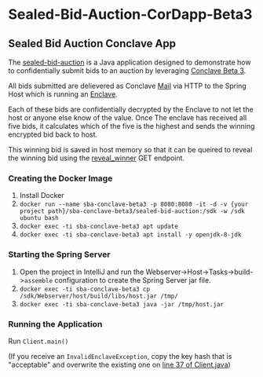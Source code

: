 # Sealed-Bid-Auction-CorDapp-Beta3

## Sealed Bid Auction Conclave App
The [sealed-bid-auction](https://github.com/JonathanScialpi/Sealed-Bid-Auction-CorDapp-Beta3/tree/master/sealed-bid-auction) is a Java application designed to demonstrate how to confidentially submit bids to an auction by leveraging [Conclave Beta 3](https://docs.conclave.net/#beta-3). 

All bids submitted are delievered as Conclave [Mail](https://docs.conclave.net/architecture.html#mail) via HTTP to the Spring Host which is running an [Enclave](https://docs.conclave.net/enclaves.html).

Each of these bids are confidentially decrypted by the Enclave to not let the host or anyone else know of the value. Once The enclave has received all five bids, it calculates which of the five is the highest and sends the winning encrypted bid back to host.

This winning bid is saved in host memory so that it can be queired to reveal the winning bid using the [reveal_winner](https://github.com/JonathanScialpi/Sealed-Bid-Auction-CorDapp-Beta3/blob/master/sealed-bid-auction/Webserver/host/src/main/java/com/r3/conclave/sample/host/HostController.java#L65) GET endpoint. 

### Creating the Docker Image
1. Install Docker
2. `docker run --name sba-conclave-beta3 -p 8080:8080 -it -d -v {your project path}/sba-conclave-beta3/sealed-bid-auction:/sdk -w /sdk ubuntu bash`
3. `docker exec -ti sba-conclave-beta3 apt update`
4. `docker exec -ti sba-conclave-beta3 apt install -y openjdk-8-jdk`

### Starting the Spring Server
1. Open the project in IntelliJ and run the Webserver->Host->Tasks->build->`assemble` configuration to create the Spring Server jar file.
2. `docker exec -ti sba-conclave-beta3 cp /sdk/Webserver/host/build/libs/host.jar /tmp/`
3. `docker exec -ti sba-conclave-beta3 java -jar /tmp/host.jar`

### Running the Application
Run `Client.main()`

(If you receive an `InvalidEnclaveException`, copy the key hash that is "acceptable" and overwrite the existing one on [line 37 of Client.java](https://github.com/JonathanScialpi/ConclaveBeta3-SealedBidAuction/blob/master/sealed-bid-auction/Client/client/src/main/java/com/r3/conclave/sample/client/Client.java#L37))
